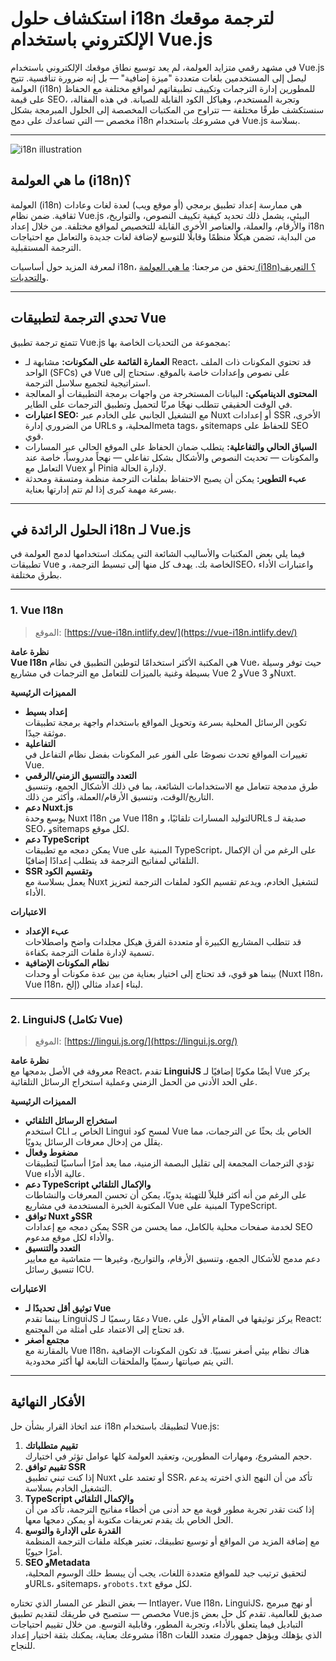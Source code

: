 # استكشاف حلول i18n لترجمة موقعك الإلكتروني باستخدام Vue.js

في مشهد رقمي متزايد العولمة، لم يعد توسيع نطاق موقعك الإلكتروني باستخدام Vue.js ليصل إلى المستخدمين بلغات متعددة "ميزة إضافية" — بل إنه ضرورة تنافسية. تتيح العولمة (i18n) للمطورين إدارة الترجمات وتكييف تطبيقاتهم لمواقع مختلفة مع الحفاظ على قيمة SEO، وتجربة المستخدم، وهياكل الكود القابلة للصيانة. في هذه المقالة، سنستكشف طرقًا مختلفة — تتراوح من المكتبات المخصصة إلى الحلول المبرمجة بشكل مخصص — التي تساعدك على دمج i18n في مشروعك باستخدام Vue.js بسلاسة.

---

![i18n illustration](https://github.com/aymericzip/intlayer/blob/main/blog/assets/i18n.webp)

## ما هي العولمة (i18n)؟

العولمة (i18n) هي ممارسة إعداد تطبيق برمجي (أو موقع ويب) لعدة لغات وعادات ثقافية. ضمن نظام Vue.js البيئي، يشمل ذلك تحديد كيفية تكييف النصوص، والتواريخ، والأرقام، والعملة، والعناصر الأخرى القابلة للتخصيص لمواقع مختلفة. من خلال إعداد i18n من البداية، تضمن هيكلًا منظمًا وقابلًا للتوسع لإضافة لغات جديدة والتعامل مع احتياجات الترجمة المستقبلية.

لمعرفة المزيد حول أساسيات i18n، تحقق من مرجعنا: [ما هي العولمة (i18n)؟ التعريف والتحديات](https://github.com/aymericzip/intlayer/blob/main/blog/ar/what_is_internationalization.md).

---

## تحدي الترجمة لتطبيقات Vue

تتمتع ترجمة تطبيق Vue.js بمجموعة من التحديات الخاصة بها:

- **العمارة القائمة على المكونات:** مشابهة لـ React، قد تحتوي المكونات ذات الملف الواحد (SFCs) في Vue على نصوص وإعدادات خاصة بالموقع. ستحتاج إلى استراتيجية لتجميع سلاسل الترجمة.
- **المحتوى الديناميكي:** البيانات المستخرجة من واجهات برمجة التطبيقات أو المعالجة في الوقت الحقيقي تتطلب نهجًا مرنًا لتحميل وتطبيق الترجمات على الطاير.
- **اعتبارات SEO:** مع التشغيل الجانبي على الخادم عبر Nuxt أو إعدادات SSR الأخرى، من الضروري إدارة URLs المحلية، وmeta tags، وsitemaps للحفاظ على SEO قوي.
- **السياق الحالي والتفاعلية:** يتطلب ضمان الحفاظ على الموقع الحالي عبر المسارات والمكونات — تحديث النصوص والأشكال بشكل تفاعلي — نهجاً مدروساً، خاصة عند التعامل مع Vuex أو Pinia لإدارة الحالة.
- **عبء التطوير:** يمكن أن يصبح الاحتفاظ بملفات الترجمة منظمة ومتسقة ومحدثة بسرعة مهمة كبرى إذا لم تتم إدارتها بعناية.

---

## الحلول الرائدة في i18n لـ Vue.js

فيما يلي بعض المكتبات والأساليب الشائعة التي يمكنك استخدامها لدمج العولمة في تطبيقات Vue الخاصة بك. يهدف كل منها إلى تبسيط الترجمة، وSEO، واعتبارات الأداء بطرق مختلفة.

---

### 1. Vue I18n

> الموقع: [https://vue-i18n.intlify.dev/](https://vue-i18n.intlify.dev/)

**نظرة عامة**  
**Vue I18n** هي المكتبة الأكثر استخدامًا لتوطين التطبيق في نظام Vue، حيث توفر وسيلة بسيطة وغنية بالميزات للتعامل مع الترجمات في مشاريع Vue 2 وVue 3 وNuxt.

**المميزات الرئيسية**

- **إعداد بسيط**  
  تكوين الرسائل المحلية بسرعة وتحويل المواقع باستخدام واجهة برمجة تطبيقات موثقة جيدًا.
- **التفاعلية**  
  تغييرات المواقع تحدث نصوصًا على الفور عبر المكونات بفضل نظام التفاعل في Vue.
- **التعدد والتنسيق الزمني/الرقمي**  
  طرق مدمجة تتعامل مع الاستخدامات الشائعة، بما في ذلك الأشكال الجمع، وتنسيق التاريخ/الوقت، وتنسيق الأرقام/العملة، وأكثر من ذلك.
- **دعم Nuxt.js**  
  يوسع وحدة Nuxt I18n من Vue I18n لتوليد المسارات تلقائيًا، وURLs صديقة لـ SEO، وsitemaps لكل موقع.
- **دعم TypeScript**  
  يمكن دمجه مع تطبيقات Vue المبنية على TypeScript، على الرغم من أن الإكمال التلقائي لمفاتيح الترجمة قد يتطلب إعدادًا إضافيًا.
- **SSR وتقسيم الكود**  
  يعمل بسلاسة مع Nuxt لتشغيل الخادم، ويدعم تقسيم الكود لملفات الترجمة لتعزيز الأداء.

**الاعتبارات**

- **عبء الإعداد**  
  قد تتطلب المشاريع الكبيرة أو متعددة الفرق هيكل مجلدات واضح واصطلاحات تسمية لإدارة ملفات الترجمة بكفاءة.
- **نظام المكونات الإضافية**  
  بينما هو قوي، قد تحتاج إلى اختيار بعناية من بين عدة مكونات أو وحدات (Nuxt I18n، Vue I18n، إلخ) لبناء إعداد مثالي.

---

### 2. LinguiJS (تكامل Vue)

> الموقع: [https://lingui.js.org/](https://lingui.js.org/)

**نظرة عامة**  
معروفة في الأصل بدمجها مع React، تقدم **LinguiJS** أيضًا مكونًا إضافيًا لـ Vue يركز على الحد الأدنى من الحمل الزمني وعملية استخراج الرسائل التلقائية.

**المميزات الرئيسية**

- **استخراج الرسائل التلقائي**  
  استخدم CLI الخاص بـ Lingui لمسح كود Vue الخاص بك بحثًا عن الترجمات، مما يقلل من إدخال معرفات الرسائل يدويًا.
- **مضغوط وفعال**  
  تؤدي الترجمات المجمعة إلى تقليل البصمة الزمنية، مما يعد أمرًا أساسيًا لتطبيقات Vue عالية الأداء.
- **دعم TypeScript والإكمال التلقائي**  
  على الرغم من أنه أكثر قليلاً للتهيئة يدويًا، يمكن أن تحسن المعرفات والنشاطات المكتوبة الخبرة المستخدمة في مشاريع Vue المبنية على TypeScript.
- **توافق Nuxt وSSR**  
  يمكن دمجه مع إعدادات SSR لخدمة صفحات محلية بالكامل، مما يحسن من SEO والأداء لكل موقع مدعوم.
- **التعدد والتنسيق**  
  دعم مدمج للأشكال الجمع، وتنسيق الأرقام، والتواريخ، وغيرها — متماشية مع معايير تنسيق رسائل ICU.

**الاعتبارات**

- **توثيق أقل تحديدًا لـ Vue**  
  بينما تقدم LinguiJS دعمًا رسميًا لـ Vue، يركز توثيقها في المقام الأول على React؛ قد تحتاج إلى الاعتماد على أمثلة من المجتمع.
- **مجتمع أصغر**  
  بالمقارنة مع Vue I18n، هناك نظام بيئي أصغر نسبيًا. قد تكون المكونات الإضافية التي يتم صيانتها رسميًا والملحقات التابعة لها أكثر محدودية.

---

## الأفكار النهائية

عند اتخاذ القرار بشأن حل i18n لتطبيقك باستخدام Vue.js:

1. **تقييم متطلباتك**  
   حجم المشروع، ومهارات المطورين، وتعقيد العولمة كلها عوامل تؤثر في اختيارك.
2. **تقييم توافق SSR**  
   إذا كنت تبني تطبيق Nuxt أو تعتمد على SSR، تأكد من أن النهج الذي اخترته يدعم التشغيل الخادم بسلاسة.
3. **TypeScript والإكمال التلقائي**  
   إذا كنت تقدر تجربة مطور قوية مع حد أدنى من أخطاء مفاتيح الترجمة، تأكد من أن الحل الخاص بك يقدم تعريفات مكتوبة أو يمكن دمجها معها.
4. **القدرة على الإدارة والتوسع**  
   مع إضافة المزيد من المواقع أو توسيع تطبيقك، تعتبر هيكلة ملفات الترجمة المنظمة أمرًا حيويًا.
5. **SEO وMetadata**  
   لتحقيق ترتيب جيد للمواقع متعددة اللغات، يجب أن يبسط حلك الوسوم المحلية، وURLs، وsitemaps، و`robots.txt` لكل موقع.

بغض النظر عن المسار الذي تختاره — Intlayer، Vue I18n، LinguiJS، أو نهج مبرمج مخصص — ستصبح في طريقك لتقديم تطبيق Vue.js صديق للعالمية. تقدم كل حل بعض التباديل فيما يتعلق بالأداء، وتجربة المطور، وقابلية التوسع. من خلال تقييم احتياجات مشروعك بعناية، يمكنك بثقة اختيار إعداد i18n الذي يؤهلك ويؤهل جمهورك متعدد اللغات للنجاح.
